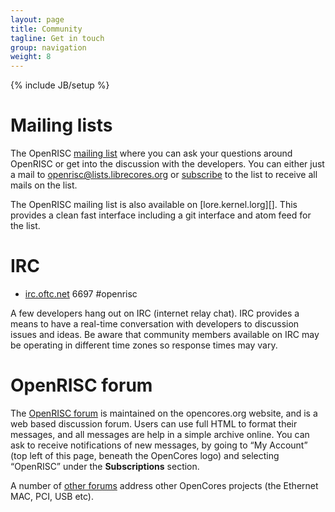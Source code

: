 ```yaml
---
layout: page
title: Community
tagline: Get in touch
group: navigation
weight: 8
---
```

{% include JB/setup %}

# Mailing lists

The OpenRISC [mailing list][] where you can ask your questions around
OpenRISC or get into the discussion with the developers. You can
either just a mail to
[openrisc@lists.librecores.org](mailto:openrisc@lists.librecores.org)
or [subscribe][mailing list] to the list to receive all mails on the
list.

The OpenRISC mailing list is also available on [lore.kernel.lorg][].  This
provides a clean fast interface including a git interface and atom feed for the
list.

# IRC

 * [irc.oftc.net](https://www.oftc.net/) 6697 #openrisc

A few developers hang out on IRC (internet relay chat).  IRC provides a
means to have a real-time conversation with developers to discussion issues
and ideas.  Be aware that community members available on IRC may be operating
in different time zones so response times may vary.

# OpenRISC forum

The [OpenRISC forum][] is maintained on the opencores.org website, and
is a web based discussion forum. Users can use full HTML to format their
messages, and all messages are help in a simple archive online. You can
ask to receive notifications of new messages, by going to “My Account”
(top left of this page, beneath the OpenCores logo) and selecting
“OpenRISC” under the **Subscriptions** section.

A number of [other forums][] address other OpenCores projects (the
Ethernet MAC, PCI, USB etc).

  [OpenRISC forum]: http://opencores.org/forum,OpenRISC
  [mailing list]: http://lists.librecores.org/listinfo/OpenRISC
  [other forums]: http://opencores.org/forum
  [lore.kernel.org]: https://lore.kernel.org/openrisc/
